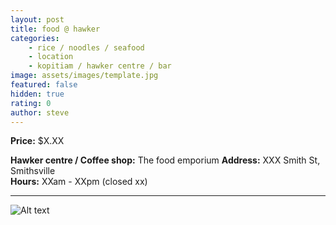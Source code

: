 ```yaml
---
layout: post
title: food @ hawker
categories: 
    - rice / noodles / seafood
    - location
    - kopitiam / hawker centre / bar
image: assets/images/template.jpg
featured: false
hidden: true
rating: 0
author: steve
---
```



**Price:** $X.XX  

**Hawker centre / Coffee shop:** The food emporium
**Address:** XXX Smith St, Smithsville  
**Hours:** XXam - XXpm (closed xx)  

***  

![Alt text](/assets/images/image.jpg "alt text")